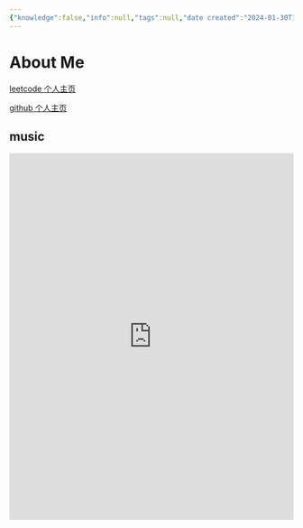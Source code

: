 ```yaml
---
{"knowledge":false,"info":null,"tags":null,"date created":"2024-01-30T13:27:39+08:00","date modified":"2024-05-06T10:51:50+08:00","dg-publish":true,"view-date":"2024-03-22","view-count":1,"permalink":"/card/About Me/","dgPassFrontmatter":true,"noteIcon":"2","created":"2024-01-30T13:27:39+08:00","updated":"2024-05-06T10:51:50+08:00"}
---
```



# About Me

[leetcode 个人主页](https://leetcode.cn/u/wudanyang/)

[github 个人主页](https://github.com/wudanyang6)

## music

<iframe width="100%" height="650px" src="https://music.163.com/playlist?id=13022777&userid=16553655" scrolling="no" border="0" frameborder="no" framespacing="0" allowfullscreen="false"> </iframe>
